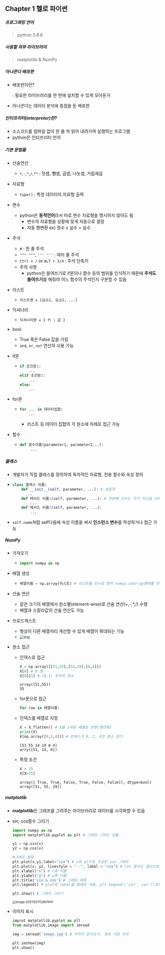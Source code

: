 ## Chapter 1 헬로 파이썬

##### 프로그래밍 언어

> python 3.8.8



##### 사용할 외부 라이브러리

> matplotlib & NumPy



##### 아나콘다 배포판

- 배포판이란?

  : 필요한 라이브러리를 한 번에 설치할 수 있게 모아둔거

- 아나콘다는 데이터 분석에 중점을 둔 배포판



##### 인터프리터(interpreter)란?

- 소스코드를 컴파일 없이 한 줄 씩 읽어 내려가며 실행하는 프로그램
- python은 인터프리터 언어



##### 기본 문법들 

- 산술연산

  - `+`,`-`,`*`,`/`,`**` : 덧셈, 뺄셈, 곱셈, 나눗셈, 거듭제곱

- 자료형

  - `type()` : 특정 데이터의 자료형 출력

- 변수

  - python은 **동적언어**라서 따로 변수 자료형을 명시하지 않아도 됨
    - 변수의 자료형을 상황에 맞게 자동으로 결정
    - 자동 형변환 ex) 정수 x 실수 = 실수

- 주석 

  - `#`  : 한 줄 주석
  - `""" """`, `''' '''` : 여러 줄 주석
  - `Ctrl + /` or `ALT + 3/4` : 주석 단축키 
  - 주의 사항 
    - python은 들여쓰기로 if문이나 함수 등의 범위를 인식하기 때문에 **주석도 들여쓰기**를 해줘야 어느 함수의 주석인지 구분할 수 있음

- 리스트

  - `리스트명 = [요소1, 요소2, ...]` 

- 딕셔너리

  - `딕셔너리명 = { 키 : 값 } `

- bool

  - True 혹은 False 값을 가짐
  - `and`, `or`, `not` 연산자 사용 가능

- if문

  - ```python
    if 조건문1:
        ...
    elif 조건문2:
    	...
    else:
    	...
    ```

- for문

  - ```python
    for ... in 데이터집합:
    	...
    ```

    - 리스트 등 데이터 집합의 각 원소에 차례로 접근 가능

- 함수

  - ```python
    def 함수이름(parameter1, parameter2...):
    	 ...
    ```



##### 클래스

- 개발자가 직접 클래스를 정의하여 독자적인 자료형, 전용 함수와 속성 정의

- ```python
  class 클래스 이름:
      def __init__(self, parameter, ...): # 생성자
      	...
      def 메서드 이름1(self, parameter, ...): # 첫번째 인수는 자기 자신을 나타내는 self를 씀
          ...
      def 메서드 이름2(self, parameter, ...):
          ...
  ```

- `self.name`처럼 self다음에 속성 이름을 써서 **인스턴스 변수**를 작성하거나 접근 가능



##### NumPy

- 가져오기

  - ```python
    import numpy as np
    ```

- 배열 생성

  - ```python
    배열이름 = np.array(리스트) # 리스트를 인수로 받아 numpy.ndarray형태를 반환
    ```

- 산술 연산

  - 같은 크기의 배열에서 원소별(element-wise)로 산술 연산(+,-,*,/) 수행
  - 배열과 스칼라값의 산술 연산도 가능

- 브로드캐스트

  - 형상이 다른 배열끼리 계산할 수 있게 배열이 확대되는 기능
  - <img src="https://blog.kakaocdn.net/dn/x7p0b/btqBphEV3u0/FOdFjojXbRIxo8jxpXN8gK/img.jpg" alt="img" style="zoom:80%;" />

- 원소 접근

  - 인덱스로 접근

    ```python
    X = np.array([[51,55],[14,19],[0,4]])
    X[0] # 0 행
    X[0][1] # (0,1) 위치의 원소
    ```

    ```
    array([51,55])
    55
    ```

  - for문으로 접근

    ```python
    for row in 배열이름:
    ```

  - 인덱스를 배열로 지정

    ```python
    X = X.flatten() # X를 1차원 배열로 변환(평탄화)
    print(X)
    X[np.array([0,2,4])] # 인덱스가 0, 2, 4인 원소 얻기
    ```

    ```
    [51 55 14 19 0 4]
    arry([51, 14, 0])
    ```

  - 특정 조건 

    ```python
    X > 15
    X[X>15]
    ```

    ```
    array([ True, True, False, True, False, False]), dtype=bool)
    array([51, 55, 19])
    ```



##### matplotlib

- **matplotlib**은 그래프를 그려주는 라이브러리로 데이터를 시각화할 수 있음

- sin, cos함수 그리기

  ```python
  import numpy as np
  import matplotlib.pyplot as plt # 그래프 그리는 모듈
  
  y1 = np.sin(x)
  y2 = np.cos(x)
  
  #그래프 설정
  plt.plot(x,y1,label="sin") # x와 y1으로 구성된 sin 그래프
  plt.plot(x, y2, linestyle = "--", label = "cos") # cos 함수는 점선으로 그리기
  plt.xlabel("x") # x축 이름
  plt.ylabel("y") # y축 이름
  plt.title('sin & cos') # 그래프 제목
  plt.legend() # plot의 label을 범례로 사용, plt.legend(('sin','cos'))로도 사용 가능
  
  plt.show() # 그래프 그리기
  ```

  <img src="C:\Users\a9681\AppData\Roaming\Typora\typora-user-images\image-20211221112801941.png" alt="image-20211221112801941" style="zoom:70%;" />

- 이미지 표시

  ```python
  improt matplotlib.pyplot as plt
  from matplotlib.image import imread
  
  img = imread('image.jpg') # 이미지 읽어오기, 경로 지정 주의
  
  plt.imshow(img)
  plt.show()
  ```

  

